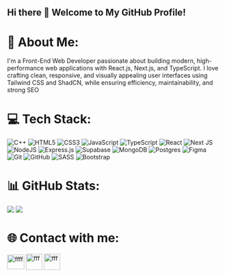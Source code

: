 ## Hi there 👋 Welcome to My GitHub Profile!

# 💫 About Me:

I'm a Front-End Web Developer passionate about building modern, high-performance web applications with React.js, Next.js, and TypeScript. I love crafting clean, responsive, and visually appealing user interfaces using Tailwind CSS and ShadCN, while ensuring efficiency, maintainability, and strong SEO

# 💻 Tech Stack:

![C++](https://img.shields.io/badge/c++-%2300599C.svg?style=for-the-badge&logo=c%2B%2B&logoColor=white) ![HTML5](https://img.shields.io/badge/html5-%23E34F26.svg?style=for-the-badge&logo=html5&logoColor=white) ![CSS3](https://img.shields.io/badge/css3-%231572B6.svg?style=for-the-badge&logo=css3&logoColor=white) ![JavaScript](https://img.shields.io/badge/javascript-%23323330.svg?style=for-the-badge&logo=javascript&logoColor=%23F7DF1E) ![TypeScript](https://img.shields.io/badge/typescript-%23007ACC.svg?style=for-the-badge&logo=typescript&logoColor=white) ![React](https://img.shields.io/badge/react-%2320232a.svg?style=for-the-badge&logo=react&logoColor=%2361DAFB) ![Next JS](https://img.shields.io/badge/Next-black?style=for-the-badge&logo=next.js&logoColor=white) ![NodeJS](https://img.shields.io/badge/node.js-6DA55F?style=for-the-badge&logo=node.js&logoColor=white) ![Express.js](https://img.shields.io/badge/express.js-%23404d59.svg?style=for-the-badge&logo=express&logoColor=%2361DAFB) ![Supabase](https://img.shields.io/badge/Supabase-3ECF8E?style=for-the-badge&logo=supabase&logoColor=white) ![MongoDB](https://img.shields.io/badge/MongoDB-%234ea94b.svg?style=for-the-badge&logo=mongodb&logoColor=white) ![Postgres](https://img.shields.io/badge/postgres-%23316192.svg?style=for-the-badge&logo=postgresql&logoColor=white) ![Figma](https://img.shields.io/badge/figma-%23F24E1E.svg?style=for-the-badge&logo=figma&logoColor=white) ![Git](https://img.shields.io/badge/git-%23F05033.svg?style=for-the-badge&logo=git&logoColor=white) ![GitHub](https://img.shields.io/badge/github-%23121011.svg?style=for-the-badge&logo=github&logoColor=white) ![SASS](https://img.shields.io/badge/SASS-hotpink.svg?style=for-the-badge&logo=SASS&logoColor=white) ![Bootstrap](https://img.shields.io/badge/bootstrap-%238511FA.svg?style=for-the-badge&logo=bootstrap&logoColor=white)

# 📊 GitHub Stats:

  
![](https://nirzak-streak-stats.vercel.app/?user=hussien22elfayoumy&theme=catppuccin_mocha&hide_border=true)
![](https://github-readme-stats.vercel.app/api?username=hussien22elfayoumy&theme=catppuccin_mocha&hide_border=true&include_all_commits=false&count_private=false)



# 🌐 Contact with me:

<p align="left">
<a href="https://www.linkedin.com/in/hussien-elfayoumy-551721270/" target="blank"><img align="center" src="https://raw.githubusercontent.com/rahuldkjain/github-profile-readme-generator/master/src/images/icons/Social/linked-in-alt.svg" alt="ffff" height="34" width="40" /></a>
<a href="https://x.com/hussien_fayoumy" target="blank"><img align="center" src="https://img.freepik.com/free-vector/new-2023-twitter-logo-x-icon-design_1017-45418.jpg?t=st=1743261510~exp=1743265110~hmac=bc6f39ab170c4778275eb795766566e31fe4ba60cd64c147a90f8da609d4ec6e&w=826" alt="fff" height="38" width="38" /></a>
<a href="mailto:hussienelfayoumy27@gmail.com" target="blank"><img align="center" src="https://upload.wikimedia.org/wikipedia/commons/7/7e/Gmail_icon_%282020%29.svg" alt="fff" height="38" width="38" /></a>
</p>
